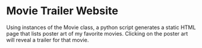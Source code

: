 # Movie Trailer Website

Using instances of the Movie class, a python script generates a static HTML page that lists poster art of my favorite movies. Clicking on the poster art will reveal a trailer for that movie.
